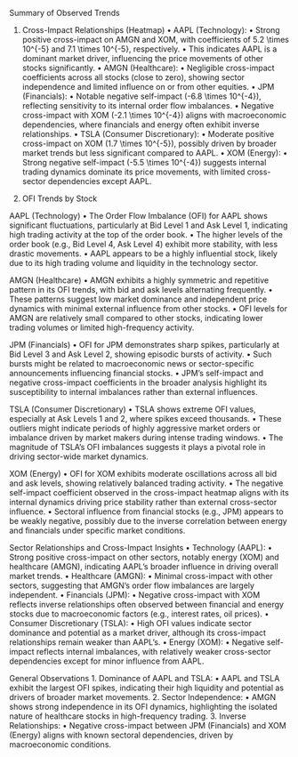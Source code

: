 Summary of Observed Trends
1. Cross-Impact Relationships (Heatmap)
	•	AAPL (Technology):
	•	Strong positive cross-impact on AMGN and XOM, with coefficients of 5.2 \times 10^{-5} and 7.1 \times 10^{-5}, respectively.
	•	This indicates AAPL is a dominant market driver, influencing the price movements of other stocks significantly.
	•	AMGN (Healthcare):
	•	Negligible cross-impact coefficients across all stocks (close to zero), showing sector independence and limited influence on or from other equities.
	•	JPM (Financials):
	•	Notable negative self-impact (-6.8 \times 10^{-4}), reflecting sensitivity to its internal order flow imbalances.
	•	Negative cross-impact with XOM (-2.1 \times 10^{-4}) aligns with macroeconomic dependencies, where financials and energy often exhibit inverse relationships.
	•	TSLA (Consumer Discretionary):
	•	Moderate positive cross-impact on XOM (1.7 \times 10^{-5}), possibly driven by broader market trends but less significant compared to AAPL.
	•	XOM (Energy):
	•	Strong negative self-impact (-5.5 \times 10^{-4}) suggests internal trading dynamics dominate its price movements, with limited cross-sector dependencies except AAPL.

2. OFI Trends by Stock

AAPL (Technology)
	•	The Order Flow Imbalance (OFI) for AAPL shows significant fluctuations, particularly at Bid Level 1 and Ask Level 1, indicating high trading activity at the top of the order book.
	•	The higher levels of the order book (e.g., Bid Level 4, Ask Level 4) exhibit more stability, with less drastic movements.
	•	AAPL appears to be a highly influential stock, likely due to its high trading volume and liquidity in the technology sector.

AMGN (Healthcare)
	•	AMGN exhibits a highly symmetric and repetitive pattern in its OFI trends, with bid and ask levels alternating frequently.
	•	These patterns suggest low market dominance and independent price dynamics with minimal external influence from other stocks.
	•	OFI levels for AMGN are relatively small compared to other stocks, indicating lower trading volumes or limited high-frequency activity.

JPM (Financials)
	•	OFI for JPM demonstrates sharp spikes, particularly at Bid Level 3 and Ask Level 2, showing episodic bursts of activity.
	•	Such bursts might be related to macroeconomic news or sector-specific announcements influencing financial stocks.
	•	JPM’s self-impact and negative cross-impact coefficients in the broader analysis highlight its susceptibility to internal imbalances rather than external influences.

TSLA (Consumer Discretionary)
	•	TSLA shows extreme OFI values, especially at Ask Levels 1 and 2, where spikes exceed thousands.
	•	These outliers might indicate periods of highly aggressive market orders or imbalance driven by market makers during intense trading windows.
	•	The magnitude of TSLA’s OFI imbalances suggests it plays a pivotal role in driving sector-wide market dynamics.

XOM (Energy)
	•	OFI for XOM exhibits moderate oscillations across all bid and ask levels, showing relatively balanced trading activity.
	•	The negative self-impact coefficient observed in the cross-impact heatmap aligns with its internal dynamics driving price stability rather than external cross-sector influence.
	•	Sectoral influence from financial stocks (e.g., JPM) appears to be weakly negative, possibly due to the inverse correlation between energy and financials under specific market conditions.

Sector Relationships and Cross-Impact Insights
	•	Technology (AAPL):
	•	Strong positive cross-impact on other sectors, notably energy (XOM) and healthcare (AMGN), indicating AAPL’s broader influence in driving overall market trends.
	•	Healthcare (AMGN):
	•	Minimal cross-impact with other sectors, suggesting that AMGN’s order flow imbalances are largely independent.
	•	Financials (JPM):
	•	Negative cross-impact with XOM reflects inverse relationships often observed between financial and energy stocks due to macroeconomic factors (e.g., interest rates, oil prices).
	•	Consumer Discretionary (TSLA):
	•	High OFI values indicate sector dominance and potential as a market driver, although its cross-impact relationships remain weaker than AAPL’s.
	•	Energy (XOM):
	•	Negative self-impact reflects internal imbalances, with relatively weaker cross-sector dependencies except for minor influence from AAPL.

General Observations
	1.	Dominance of AAPL and TSLA:
	•	AAPL and TSLA exhibit the largest OFI spikes, indicating their high liquidity and potential as drivers of broader market movements.
	2.	Sector Independence:
	•	AMGN shows strong independence in its OFI dynamics, highlighting the isolated nature of healthcare stocks in high-frequency trading.
	3.	Inverse Relationships:
	•	Negative cross-impact between JPM (Financials) and XOM (Energy) aligns with known sectoral dependencies, driven by macroeconomic conditions.

